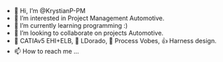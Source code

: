 - 👋 Hi, I’m @KrystianP-PM
- 👀 I’m interested in Project Management Automotive.
- 🌱 I’m currently learning programming :)
- 💞️ I’m looking to collaborate on projects Automotive.
- 🚗 CATIAv5 EHI+ELB, 🚕 LDorado, 🚓 Process Vobes, 👍 Harness design. 
- 📫 How to reach me ...

<!---
KrystianP-PM/KrystianP-PM is a ✨ special ✨ repository because its `README.md` (this file) appears on your GitHub profile.
You can click the Preview link to take a look at your changes.
--->
